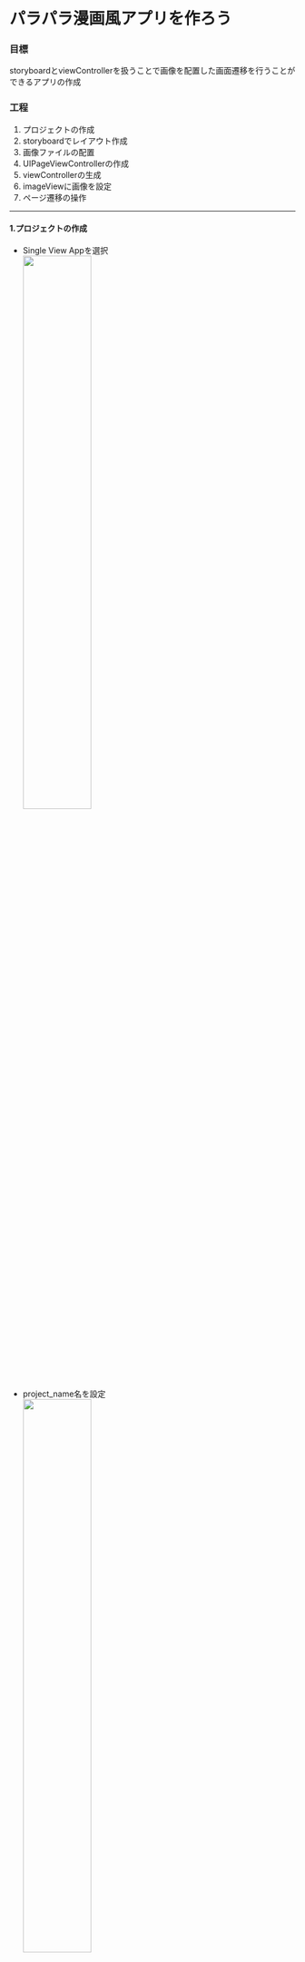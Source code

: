 # パラパラ漫画風アプリを作ろう

### 目標  
storyboardとviewControllerを扱うことで画像を配置した画面遷移を行うことができるアプリの作成

### 工程  
1. プロジェクトの作成  
2. storyboardでレイアウト作成  
3. 画像ファイルの配置  
4. UIPageViewControllerの作成  
5. viewControllerの生成
6. imageViewに画像を設定
7. ページ遷移の操作

---

#### 1.プロジェクトの作成  
* Single View Appを選択  
<img src="image/project.png" width=50%></img>  

</br>

* project_name名を設定  
<img src="image/project_name.png" width=50%></img>  

</br>

* Device Orientationでportraitを外す ==>  横画面指定に   
<img src="image/portrait.png" width=50%></img>  

</br>

#### 2.storybordyでレイアウト作成  
* 横配置設定に変更   
<img src="image/landscape.png" width=50%></img>

</br>

* image Viewを設定  
<img src="image/image_view.png" width=50%></img>  

</br>

* image Viewを中央に配置   
<img src="image/autolayout.png" width=50%></img>  

</br>

* image Viewを画面いっぱいに配置    
<img src="image/autolayout2.png" width=50%></img>  

</br>

#### 3.画像ファイルの配置  
*  Assets.xcassetsに画像を設定  
<img src="image/image.png" width=50%></img>

</br>

* storybordとコードを紐付ける   
<img src="image/IBOutlet1.png" width=50%></img>  

```swift
@IBOutlet weak var imageView: UIImageView!
```  

</br>

#### 4.UIPageViewControllerの作成
*  storyboard上にpageViewContorllerを配置  
<img src="image/pageviewcontroller.png" width=50%></img>

</br>

* UIPageViewControllerのサブクラスを作成    
<img src="image/subclass.png" width=50%></img>  

</br>

* storyboardとクラスを紐付ける    
<img src="image/class.png" width=50%></img>  

</br>

#### 5.viewControllerの生成  
* 後で使用する変数を定義  
``` swift
  //ページ番号
  var viewControllerIndex : Int = 0

  //画像の名前を格納
  let imageNames: [String] = ["kronosくん1", "kronosくん2", "kronosくん3", "kronosくん4","kronosくん5","kronosくん6"]

  //viewControllerを格納
  var targetViewControllers : [UIViewController] = []
```  

* storyboardのviewControllerをインスタンス化  
``` swift
override func viewDidLoad() {
  super.viewDidLoad()

  // 表示用ViewControllerを生成
  for i in 0..<imageNames.count {
    let viewController = UIStoryboard(name: "Main", bundle: nil).instantiateViewController(withIdentifier: "vc") as! ViewController

  //viewControllerを追加
    targetViewControllers.append(viewController)
  }
  // Do any additional setup after loading the view.
self.setViewControllers([targetViewControllers[0]], direction: .forward, animated: true, completion: nil)

  //自身を格納
  self.dataSource = self

  }
```  
</br>

#### 6.imageViewに画像を設定  
* viewControllerの初期表示を設定  
``` swift
private var imageName: String?  
override func viewDidLoad() {
    super.viewDidLoad()
    imageView.image = UIImage(named:"kronosくん1")
    guard let imageName = imageName else {
        return
    }
    imageView.image = UIImage(named: imageName)
}
```  
* 画像名から画像を設定するメソッドを作成  
``` swift
//画像を設定する処理
func setImageName(_ imageName: String) {
    self.imageName = imageName
    if let _ = imageView {
      imageView.image = UIImage(named: imageName)
    }
  }
```  
* pageViewControllerに追加  
``` swift
// 画像名をセットしておく
       viewController.setImageName(imageNames[i])
```  

</br>

#### 7.ページ遷移の操作  
* UIPageViewControllerDataSourceをextensionし、遷移後の処理を追加  
``` swift
extension PageViewController : UIPageViewControllerDataSource {

    func pageViewController(_ pageViewController: UIPageViewController, viewControllerAfter viewController: UIViewController) -> UIViewController? {

        //左にスワイプ
        if viewControllerIndex == targetViewControllers.count - 1 {
            return nil
        } else {
            viewControllerIndex = viewControllerIndex + 1
        }

        return targetViewControllers[viewControllerIndex]
    }

    func pageViewController(_ pageViewController: UIPageViewController, viewControllerBefore viewController: UIViewController) -> UIViewController? {

        //右にスワイプ
        if viewControllerIndex == 0 {
            return nil
        } else {
            viewControllerIndex = viewControllerIndex - 1
        }

        return targetViewControllers[viewControllerIndex]
    }
}
```
